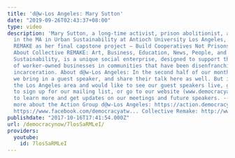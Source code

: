 ```yaml
---
title: 'd@w-Los Angeles: Mary Sutton'
date: "2019-09-26T02:43:37+08:00"
type: video
description: 'Mary Sutton, a long-time activist, prison abolitionist, and recent graduate
  in the MA in Urban Sustainability at Antioch University Los Angeles, designed Collective
  REMAKE as her final capstone project — Build Cooperatives Not Prisons and Jails.
  About Collective REMAKE: Art, Business, Education, News, People, and Recycling for
  Sustainability, is a unique social enterprise, designed to support the creation
  of worker-owned businesses in communities that have been disenfranchised by mass
  incarceration. About d@w-Los Angeles: In the second half of our monthly meetings,
  we bring in a guest speaker, and share their talk here as well. But if you''re in
  the Los Angeles area and would like to see our guest speakers live, go to: http://eepurl.com/cJW7dX
  to sign up for our mailing list, or go to our website (www.democracyatwork-la.com)
  to learn more and get updates on our meetings and future speakers. --- To learn
  more about the Action Group d@w-Los Angeles: https://action.democracyatwork.info/l...
  https://www.facebook.com/democracyatw... Collective Remake: http://www.codepink.org/collectiveremake'
publishdate: "2017-10-16T17:41:54.000Z"
url: /democracynow/7losSaRMLeI/
providers:
  youtube:
    id: 7losSaRMLeI
---
```


